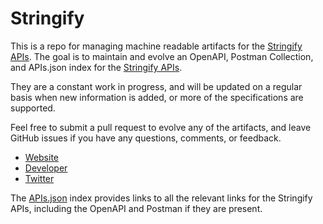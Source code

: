 # StringifyThis is a repo for managing machine readable artifacts for the [Stringify APIs](https://www.stringify.com). The goal is to maintain and evolve an OpenAPI, Postman Collection, and APIs.json index for the [Stringify APIs](https://www.stringify.com).They are a constant work in progress, and will be updated on a regular basis when new information is added, or more of the specifications are supported.Feel free to submit a pull request to evolve any of the artifacts, and leave GitHub issues if you have any questions, comments, or feedback.- [Website](https://www.stringify.com)- [Developer](https://www.stringify.com)- [Twitter](https://twitter.com/StringifyIt)The [APIs.json](https://github.com/api-evangelist/stringify/blob/master/apis.json) index provides links to all the relevant links for the Stringify APIs, including the OpenAPI and Postman if they are present.